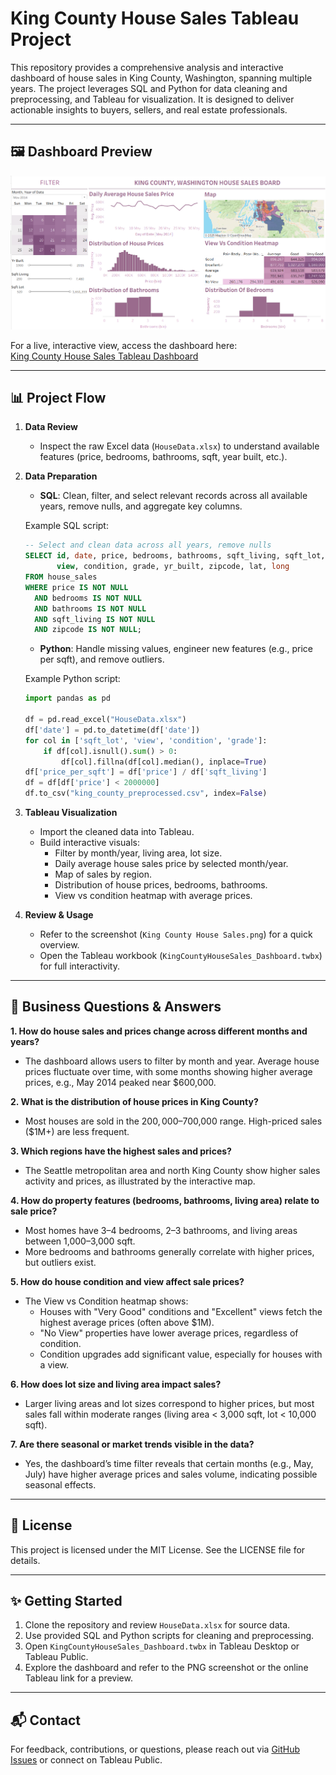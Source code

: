 # King County House Sales Tableau Project

This repository provides a comprehensive analysis and interactive dashboard of house sales in King County, Washington, spanning multiple years. The project leverages SQL and Python for data cleaning and preprocessing, and Tableau for visualization. It is designed to deliver actionable insights to buyers, sellers, and real estate professionals.

---

## 🖼️ Dashboard Preview

![King County House Sales Board Preview](King%20County%20House%20Sales%20Board%20.png)

For a live, interactive view, access the dashboard here:  
[King County House Sales Tableau Dashboard](https://public.tableau.com/app/profile/neelam.s.jat/viz/KingCountyHouseSales_17581165566070/KingCountyHouseSales)

---

## 📊 Project Flow

1. **Data Review**
    - Inspect the raw Excel data (`HouseData.xlsx`) to understand available features (price, bedrooms, bathrooms, sqft, year built, etc.).

2. **Data Preparation**
    - **SQL**: Clean, filter, and select relevant records across all available years, remove nulls, and aggregate key columns.

    Example SQL script:
    ```sql
    -- Select and clean data across all years, remove nulls
    SELECT id, date, price, bedrooms, bathrooms, sqft_living, sqft_lot, floors, waterfront,
           view, condition, grade, yr_built, zipcode, lat, long
    FROM house_sales
    WHERE price IS NOT NULL
      AND bedrooms IS NOT NULL
      AND bathrooms IS NOT NULL
      AND sqft_living IS NOT NULL
      AND zipcode IS NOT NULL;
    ```

    - **Python**: Handle missing values, engineer new features (e.g., price per sqft), and remove outliers.

    Example Python script:
    ```python
    import pandas as pd

    df = pd.read_excel("HouseData.xlsx")
    df['date'] = pd.to_datetime(df['date'])
    for col in ['sqft_lot', 'view', 'condition', 'grade']:
        if df[col].isnull().sum() > 0:
            df[col].fillna(df[col].median(), inplace=True)
    df['price_per_sqft'] = df['price'] / df['sqft_living']
    df = df[df['price'] < 2000000]
    df.to_csv("king_county_preprocessed.csv", index=False)
    ```

3. **Tableau Visualization**
    - Import the cleaned data into Tableau.
    - Build interactive visuals:
        - Filter by month/year, living area, lot size.
        - Daily average house sales price by selected month/year.
        - Map of sales by region.
        - Distribution of house prices, bedrooms, bathrooms.
        - View vs condition heatmap with average prices.
    
4. **Review & Usage**
    - Refer to the screenshot (`King County House Sales.png`) for a quick overview.
    - Open the Tableau workbook (`KingCountyHouseSales_Dashboard.twbx`) for full interactivity.

---

## 💼 Business Questions & Answers

**1. How do house sales and prices change across different months and years?**
   - The dashboard allows users to filter by month and year. Average house prices fluctuate over time, with some months showing higher average prices, e.g., May 2014 peaked near $600,000.

**2. What is the distribution of house prices in King County?**
   - Most houses are sold in the $200,000–$700,000 range. High-priced sales ($1M+) are less frequent.

**3. Which regions have the highest sales and prices?**
   - The Seattle metropolitan area and north King County show higher sales activity and prices, as illustrated by the interactive map.

**4. How do property features (bedrooms, bathrooms, living area) relate to sale price?**
   - Most homes have 3–4 bedrooms, 2–3 bathrooms, and living areas between 1,000–3,000 sqft.
   - More bedrooms and bathrooms generally correlate with higher prices, but outliers exist.

**5. How do house condition and view affect sale prices?**
   - The View vs Condition heatmap shows:
     - Houses with "Very Good" conditions and "Excellent" views fetch the highest average prices (often above $1M).
     - "No View" properties have lower average prices, regardless of condition.
     - Condition upgrades add significant value, especially for houses with a view.

**6. How does lot size and living area impact sales?**
   - Larger living areas and lot sizes correspond to higher prices, but most sales fall within moderate ranges (living area < 3,000 sqft, lot < 10,000 sqft).

**7. Are there seasonal or market trends visible in the data?**
   - Yes, the dashboard’s time filter reveals that certain months (e.g., May, July) have higher average prices and sales volume, indicating possible seasonal effects.

---

## 📝 License

This project is licensed under the MIT License. See the LICENSE file for details.

---

## ✨ Getting Started

1. Clone the repository and review `HouseData.xlsx` for source data.
2. Use provided SQL and Python scripts for cleaning and preprocessing.
3. Open `KingCountyHouseSales_Dashboard.twbx` in Tableau Desktop or Tableau Public.
4. Explore the dashboard and refer to the PNG screenshot or the online Tableau link for a preview.

---

## 📬 Contact

For feedback, contributions, or questions, please reach out via [GitHub Issues](https://github.com/Neelam-jat/) or connect on Tableau Public.
